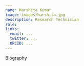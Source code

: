 ```yaml
---
name: Harshita Kumar
image: images/harshita.jpg
description: Research Technician
role: 
links:
  email: ...
  twitter: ...
  ORCID: ...
---
```


Biography 
